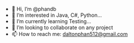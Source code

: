 - 👋 Hi, I’m @phandb
- 👀 I’m interested in Java, C#, Python...
- 🌱 I’m currently learning Testing...
- 💞️ I’m looking to collaborate on any project
- 📫 How to reach me: daltonphan512@gmail.com

<!---
phandb/phandb is a ✨ special ✨ repository because its `README.md` (this file) appears on your GitHub profile.
You can click the Preview link to take a look at your changes.
--->
